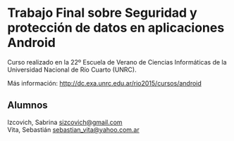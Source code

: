 Trabajo Final sobre Seguridad y protección de datos en aplicaciones Android 
========

Curso realizado en la 22º Escuela de Verano de Ciencias Informáticas de la Universidad Nacional de Río Cuarto (UNRC).

Más información: http://dc.exa.unrc.edu.ar/rio2015/cursos/android

Alumnos
-------

Izcovich, Sabrina [sizcovich@gmail.com](mailto:sizcovich@gmail.com)  
Vita, Sebastián [sebastian_vita@yahoo.com.ar](mailto:sebastian_vita@yahoo.com.ar)  
